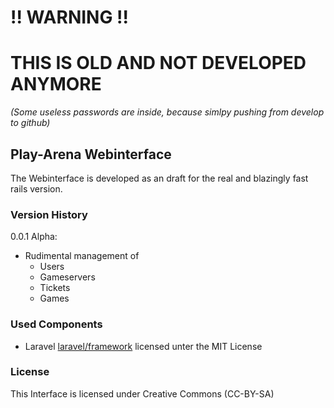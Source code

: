 # !! WARNING !!
# THIS IS OLD AND NOT DEVELOPED ANYMORE
_(Some useless passwords are inside, because simlpy pushing from develop to github)_

## Play-Arena Webinterface

The Webinterface is developed as an draft for the real and blazingly fast rails version.

### Version History
0.0.1 Alpha:
 * Rudimental management of
   * Users
   * Gameservers
   * Tickets
   * Games

### Used Components
* Laravel [laravel/framework](http://github.com/laravel/framework) licensed unter the MIT License

### License
This Interface is licensed under Creative Commons (CC-BY-SA)
